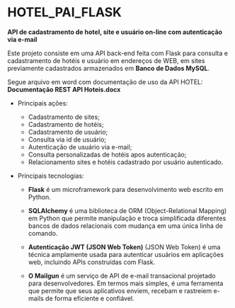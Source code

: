 # HOTEL_PAI_FLASK 
 
 **API de cadastramento de hotel, site e usuário on-line com autenticação via e-mail**

 Este projeto consiste em uma API back-end feita com Flask para consulta e cadastramento de hotéis e usuário em endereços de WEB, em sites previamente cadastrados armazenados em __Banco de Dados MySQL__.

 Segue arquivo em word com documentação de uso da API HOTEL: __Documentação REST API Hoteis.docx__

- Principais ações:
    - Cadastramento de sites;
    - Cadastramento de hotéis;
    - Cadastramento de usuário;
    - Consulta via id de usuário;
    - Autenticação de usuário via e-mail;
    - Consulta personalizadas de hotéis apos autenticação;
    - Relacionamento sites e hotéis cadastrado por usuário autenticado.

- Principais tecnologias:
    - __Flask__ é um microframework para desenvolvimento web escrito em Python.

    - __SQLAlchemy__ é uma biblioteca de ORM (Object-Relational Mapping) em Python que permite manipulação e troca simplificada diferentes bancos de dados relacionais com mudança em uma única linha de comando.

    - __Autenticação JWT (JSON Web Token)__ (JSON Web Token) é uma técnica amplamente usada para autenticar usuários em aplicações web, incluindo APIs construídas com Flask.

    - __O Mailgun__ é um serviço de API de e-mail transacional projetado para desenvolvedores. Em termos mais simples, é uma ferramenta que permite que seus aplicativos enviem, recebam e rastreiem e-mails de forma eficiente e confiável.
